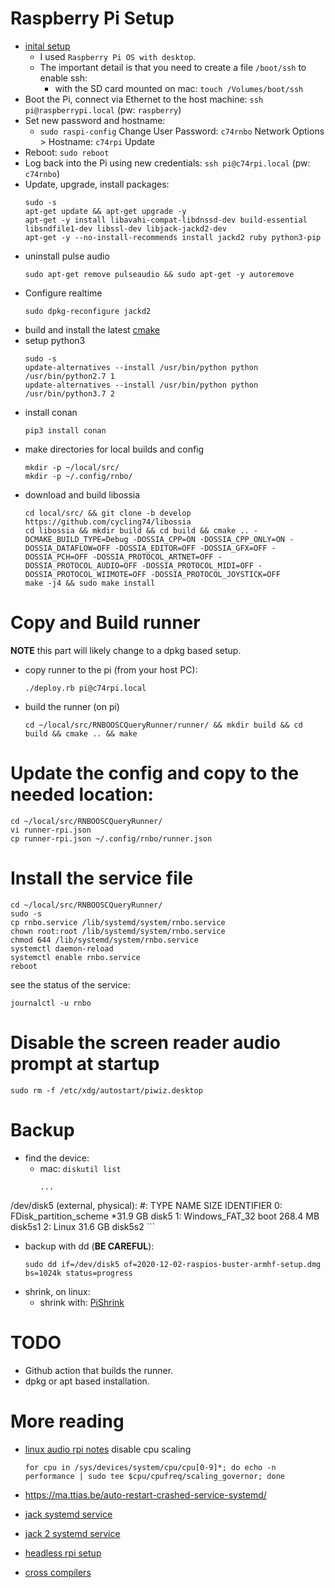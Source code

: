# Raspberry Pi Setup

* [inital setup](https://desertbot.io/blog/headless-raspberry-pi-4-ssh-wifi-setup)
  * I used `Raspberry Pi OS with desktop`.
  * The important detail is that you need to create a file `/boot/ssh` to enable ssh:
    * with the SD card mounted on mac: `touch /Volumes/boot/ssh`
* Boot the Pi, connect via Ethernet to the host machine: `ssh pi@raspberrypi.local` (pw: `raspberry`)
* Set new password and hostname:
  * `sudo raspi-config`
    Change User Password: `c74rnbo`
    Network Options > Hostname: `c74rpi`
    Update
* Reboot: `sudo reboot`
* Log back into the Pi using new credentials: `ssh pi@c74rpi.local` (pw: `c74rnbo`)
* Update, upgrade, install packages:
  ```shell
  sudo -s
  apt-get update && apt-get upgrade -y
  apt-get -y install libavahi-compat-libdnssd-dev build-essential libsndfile1-dev libssl-dev libjack-jackd2-dev
  apt-get -y --no-install-recommends install jackd2 ruby python3-pip
  ```
* uninstall pulse audio
  ```shell
  sudo apt-get remove pulseaudio && sudo apt-get -y autoremove
  ```
* Configure realtime
  ```shell
  sudo dpkg-reconfigure jackd2
  ```
* build and install the latest [cmake](https://cmake.org/install/)
* setup python3
  ```shell
  sudo -s
  update-alternatives --install /usr/bin/python python /usr/bin/python2.7 1
  update-alternatives --install /usr/bin/python python /usr/bin/python3.7 2
  ```
* install conan
  ```shell
  pip3 install conan
  ```
* make directories for local builds and config
  ```shell
  mkdir -p ~/local/src/
  mkdir -p ~/.config/rnbo/
  ```
* download and build libossia
  ```shell
  cd local/src/ && git clone -b develop https://github.com/cycling74/libossia
  cd libossia && mkdir build && cd build && cmake .. -DCMAKE_BUILD_TYPE=Debug -DOSSIA_CPP=ON -DOSSIA_CPP_ONLY=ON -DOSSIA_DATAFLOW=OFF -DOSSIA_EDITOR=OFF -DOSSIA_GFX=OFF -DOSSIA_PCH=OFF -DOSSIA_PROTOCOL_ARTNET=OFF -DOSSIA_PROTOCOL_AUDIO=OFF -DOSSIA_PROTOCOL_MIDI=OFF -DOSSIA_PROTOCOL_WIIMOTE=OFF -DOSSIA_PROTOCOL_JOYSTICK=OFF
  make -j4 && sudo make install
  ```

# Copy and Build runner

**NOTE** this part will likely change to a dpkg based setup.

* copy runner to the pi (from your host PC):
  ```shell
  ./deploy.rb pi@c74rpi.local
  ```
* build the runner (on pi)
  ```shell
  cd ~/local/src/RNBOOSCQueryRunner/runner/ && mkdir build && cd build && cmake .. && make
  ```

# Update the config and copy to the needed location:
  ```shell
  cd ~/local/src/RNBOOSCQueryRunner/
  vi runner-rpi.json
  cp runner-rpi.json ~/.config/rnbo/runner.json
  ```

# Install the service file


  ```shell
  cd ~/local/src/RNBOOSCQueryRunner/
  sudo -s
  cp rnbo.service /lib/systemd/system/rnbo.service
  chown root:root /lib/systemd/system/rnbo.service
  chmod 644 /lib/systemd/system/rnbo.service
  systemctl daemon-reload
  systemctl enable rnbo.service
  reboot
  ```

  see the status of the service:
  ```
  journalctl -u rnbo
  ```

# Disable the screen reader audio prompt at startup

```shell
sudo rm -f /etc/xdg/autostart/piwiz.desktop
```

# Backup

* find the device:
  * mac: `diskutil list`
    ```shell
    ...
/dev/disk5 (external, physical):
   #:                       TYPE NAME                    SIZE       IDENTIFIER
   0:     FDisk_partition_scheme                        *31.9 GB    disk5
   1:             Windows_FAT_32 boot                    268.4 MB   disk5s1
   2:                      Linux                         31.6 GB    disk5s2
    ```
* backup with dd (**BE CAREFUL**):
  ```shell
  sudo dd if=/dev/disk5 of=2020-12-02-raspios-buster-armhf-setup.dmg bs=1024k status=progress
  ```
* shrink, on linux:
  * shrink with: [PiShrink](https://github.com/Drewsif/PiShrink)

# TODO

* Github action that builds the runner.
* dpkg or apt based installation.


# More reading

* [linux audio rpi notes](https://wiki.linuxaudio.org/wiki/raspberrypi)
  disable cpu scaling
  ```shell
  for cpu in /sys/devices/system/cpu/cpu[0-9]*; do echo -n performance | sudo tee $cpu/cpufreq/scaling_governor; done
  ```

* https://ma.ttias.be/auto-restart-crashed-service-systemd/
* [jack systemd service](https://bbs.archlinux.org/viewtopic.php?id=165545)
* [jack 2 systemd service](https://raspberrypi.stackexchange.com/questions/112195/jack-audio-server-can-start-on-cli-but-not-as-a-systemd-service)
* [headless rpi setup](https://desertbot.io/blog/headless-raspberry-pi-4-ssh-wifi-setup)
* [cross compilers](https://github.com/abhiTronix/raspberry-pi-cross-compilers)

